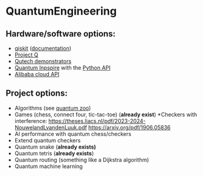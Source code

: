 # QuantumEngineering
## Hardware/software options:
- [qiskit](https://www.ibm.com/quantum/qiskit) ([documentation](https://docs.quantum.ibm.com/guides))
- [Project Q](https://my.projectq.co/)
- [Qutech demonstrators](https://qutech.nl/demonstrators/)
- [Quantum Inpspire](https://www.quantum-inspire.com/) with the [Python API](https://www.quantum-inspire.com/kbase/low-level-api/)
- [Alibaba cloud API](https://github.com/alibaba/acqdp)

## Project options:
- Algorithms (see [quantum zoo](https://quantumalgorithmzoo.org/))
- Games (chess, connect four, tic-tac-toe) (**already exist**)
  *Checkers with interference:
    https://theses.liacs.nl/pdf/2023-2024-NouwelandLvandenLuuk.pdf
    https://arxiv.org/pdf/1906.05836
- AI performance with quantum chess/checkers
- Extend quantum checkers
- Quantum snake (**already exists)**
- Quantum tetris (**already exists**)
- Quantum routing (something like a Dijkstra algorithm)
- Quantum machine learning
